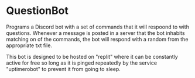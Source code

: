 # QuestionBot
Programs a Discord bot with a set of commands that it will respoond to with questions.
Whenever a message is posted in a server that the bot inhabits matching on of the commands,
the bot will respond with a random from the appropriate txt file.

This bot is designed to be hosted on "replit" where it can be constantly active for free so long as it
is pinged repeatedly by the service "uptimerobot" to prevent it from going to sleep.
